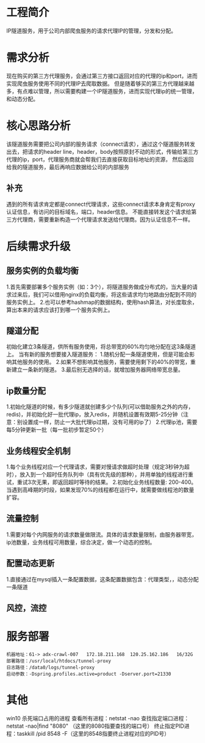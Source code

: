 # 工程简介
IP隧道服务，用于公司内部爬虫服务的请求代理IP的管理，分发和分配。

# 需求分析
现在购买的第三方代理服务，会通过第三方接口返回对应的代理的ip和port，进而实现爬虫服务使用不同的代理IP去爬取数据。
但是随着够买的第三方代理越来越多，有点难以管理，所以需要构建一个IP隧道服务，进而实现代理ip的统一管理，和动态分配。


# 核心思路分析
该隧道服务需要把公司内部的服务请求（connect请求），通过这个隧道服务转发出去，把请求的header line，header，body按照原封不动的形式，传输给第三方代理的ip，port，代理服务商就会帮我们去直接获取目标地址的资源，
然后返回给我的隧道服务，最后再响应数据给公司的内部服务
## 补充
遇到的所有请求肯定都是connect代理请求，这些connect请求本身肯定有proxy认证信息，有访问的目标域名，端口，header信息。
不能直接转发这个请求给第三方代理商，需要重新构造一个代理请求发送给代理商。因为认证信息不一样。

# 后续需求升级
## 服务实例的负载均衡
1.首先需要部署多个服务实例（如：3个），将隧道服务做成分布式的，当大量的请求过来后，我们可以借用nginx的负载均衡，将这些请求均匀地路由分配到不同的服务实例上。
2.也可以参考hashmap的数据结构，使用hash算法，对长度取余，算出本来的请求应该打到哪一个服务实例上。

## 隧道分配
初始化建立3条隧道，供所有服务使用，将总带宽的60%均匀地分配在这3条隧道上。
当有新的服务想要接入隧道服务：
1.随机分配一条隧道使用，但是可能会影响其他服务的使用。
2.如果不想影响其他服务，需要使用剩下的40%的带宽，重新建立一条新的隧道。
3.最后别无选择的话，就增加服务器网络带宽总量。

## ip数量分配
1.初始化隧道的时候，有多少隧道就创建多少个队列(可以借助服务之外的内存，redis)，并初始化好一批代理ip，放入redis，并随机设置有效期5-25分钟（注意：别设置成一样，防止一大批代理ip过期，没有可用的ip了）
2.代理ip池，需要每5分钟更新一批（每一批初步暂定50个）

## 业务线程安全机制
1.每个业务线程对应一个代理请求，需要对慢请求做超时处理（规定3秒钟为超时），放入到一个超时任务队列中（具有优先级的那种），并用单独的线程进行重试，重试3次无果，即返回超时等待的结果。
2.初始化业务线程数量: 200-400。当遇到高峰期的时段，如果发现70%的线程都在运行中，就需要做线程池的数量扩容。

## 流量控制
1.需要对每个内网服务的请求数量做限流。具体的请求数量限制，由服务器带宽，ip池数量，业务线程可用数量，综合决定，做一个动态的控制。

## 配置动态更新
1.直接通过在mysql插入一条配置数据，这条配置数据包含：代理类型，，动态分配一条隧道

## 风控，流控

# 服务部署
```shell
机器地址：61-> adx-crawl-007   172.18.211.168  120.25.162.186   16/32G
部署路径：/usr/local/htdocs/tunnel-proxy
日志路径：/data0/logs/tunnel-proxy
启动参数：-Dspring.profiles.active=product -Dserver.port=21330
```

# 其他
win10 杀死端口占用的进程
查看所有进程：netstat -nao
查找指定端口进程： netstat -nao|find "8080" （这里的8080指要查找的端口号）
终止指定PID进程：taskkill /pid 8548 -F（这里的8548指要终止进程对应的PID号）

